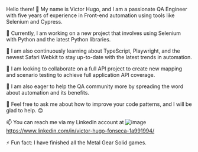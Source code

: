 Hello there! 👋 My name is Victor Hugo, and I am a passionate QA Engineer with five years of experience in Front-end automation using tools like Selenium and Cypress.

🔭 Currently, I am working on a new project that involves using Selenium with Python and the latest Python libraries.

🌱 I am also continuously learning about TypeScript, Playwright, and the newest Safari Webkit to stay up-to-date with the latest trends in automation.

👯 I am looking to collaborate on a full API project to create new mapping and scenario testing to achieve full application API coverage.

🤔 I am also eager to help the QA community more by spreading the word about automation and its benefits.

💬 Feel free to ask me about how to improve your code patterns, and I will be glad to help. 😊

📫 You can reach me via my LinkedIn account at  ![image](https://user-images.githubusercontent.com/61331185/230414521-397bc2c3-8758-47d2-a4a2-0343593faf4a.png)
 https://www.linkedin.com/in/victor-hugo-fonseca-1a991994/

⚡ Fun fact: I have finished all the Metal Gear Solid games.





